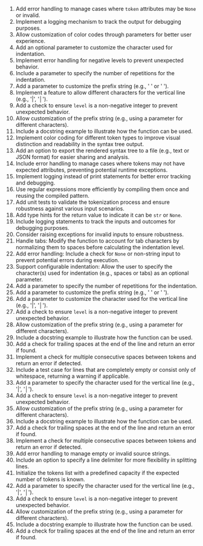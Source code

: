 1. Add error handling to manage cases where `token` attributes may be `None` or invalid.
2. Implement a logging mechanism to track the output for debugging purposes.
3. Allow customization of color codes through parameters for better user experience.
4. Add an optional parameter to customize the character used for indentation.
5. Implement error handling for negative levels to prevent unexpected behavior.
6. Include a parameter to specify the number of repetitions for the indentation.
7. Add a parameter to customize the prefix string (e.g., ' ' or ' ').
8. Implement a feature to allow different characters for the vertical line (e.g., '|', '│').
9. Add a check to ensure `level` is a non-negative integer to prevent unexpected behavior.
10. Allow customization of the prefix string (e.g., using a parameter for different characters).
11. Include a docstring example to illustrate how the function can be used.
12. Implement color coding for different token types to improve visual distinction and readability in the syntax tree output.
13. Add an option to export the rendered syntax tree to a file (e.g., text or JSON format) for easier sharing and analysis.
14. Include error handling to manage cases where tokens may not have expected attributes, preventing potential runtime exceptions.
15. Implement logging instead of print statements for better error tracking and debugging.
16. Use regular expressions more efficiently by compiling them once and reusing the compiled pattern.
17. Add unit tests to validate the tokenization process and ensure robustness against various input scenarios.
18. Add type hints for the return value to indicate it can be `str` or `None`.
19. Include logging statements to track the inputs and outcomes for debugging purposes.
20. Consider raising exceptions for invalid inputs to ensure robustness.
21. Handle tabs: Modify the function to account for tab characters by normalizing them to spaces before calculating the indentation level.
22. Add error handling: Include a check for `None` or non-string input to prevent potential errors during execution.
23. Support configurable indentation: Allow the user to specify the character(s) used for indentation (e.g., spaces or tabs) as an optional parameter.
24. Add a parameter to specify the number of repetitions for the indentation.
25. Add a parameter to customize the prefix string (e.g., ' ' or ' ').
26. Add a parameter to customize the character used for the vertical line (e.g., '|', '│').
27. Add a check to ensure `level` is a non-negative integer to prevent unexpected behavior.
28. Allow customization of the prefix string (e.g., using a parameter for different characters).
29. Include a docstring example to illustrate how the function can be used.
30. Add a check for trailing spaces at the end of the line and return an error if found.
31. Implement a check for multiple consecutive spaces between tokens and return an error if detected.
32. Include a test case for lines that are completely empty or consist only of whitespace, returning a warning if applicable.
33. Add a parameter to specify the character used for the vertical line (e.g., '|', '│').
34. Add a check to ensure `level` is a non-negative integer to prevent unexpected behavior.
35. Allow customization of the prefix string (e.g., using a parameter for different characters).
36. Include a docstring example to illustrate how the function can be used.
37. Add a check for trailing spaces at the end of the line and return an error if found.
38. Implement a check for multiple consecutive spaces between tokens and return an error if detected.
39. Add error handling to manage empty or invalid source strings.
40. Include an option to specify a line delimiter for more flexibility in splitting lines.
41. Initialize the tokens list with a predefined capacity if the expected number of tokens is known.
42. Add a parameter to specify the character used for the vertical line (e.g., '|', '│').
43. Add a check to ensure `level` is a non-negative integer to prevent unexpected behavior.
44. Allow customization of the prefix string (e.g., using a parameter for different characters).
45. Include a docstring example to illustrate how the function can be used.
46. Add a check for trailing spaces at the end of the line and return an error if found.
